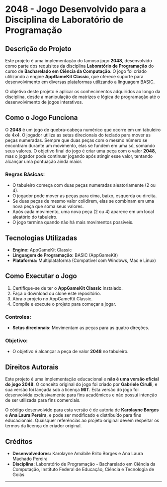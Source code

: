 # 2048 - Jogo Desenvolvido para a Disciplina de Laboratório de Programação

## Descrição do Projeto

Este projeto é uma implementação do famoso jogo **2048**, desenvolvido como parte dos requisitos da disciplina **Laboratório de Programação** do curso de **Bacharelado em Ciência da Computação**. O jogo foi criado utilizando a engine **AppGameKit Classic**, que oferece suporte para desenvolvimento em diversas plataformas utilizando a linguagem BASIC.

O objetivo deste projeto é aplicar os conhecimentos adquiridos ao longo da disciplina, desde a manipulação de matrizes e lógica de programação até o desenvolvimento de jogos interativos.

## Como o Jogo Funciona

O **2048** é um jogo de quebra-cabeça numérico que ocorre em um tabuleiro de 4x4. O jogador utiliza as setas direcionais do teclado para mover as peças numeradas. Sempre que duas peças com o mesmo número se encontram durante um movimento, elas se fundem em uma só, somando seus valores. O objetivo final do jogo é criar uma peça com o valor **2048**, mas o jogador pode continuar jogando após atingir esse valor, tentando alcançar uma pontuação ainda maior.

### Regras Básicas:
- O tabuleiro começa com duas peças numeradas aleatoriamente (2 ou 4).
- O jogador pode mover as peças para cima, baixo, esquerda ou direita.
- Se duas peças de mesmo valor colidirem, elas se combinam em uma nova peça que soma seus valores.
- Após cada movimento, uma nova peça (2 ou 4) aparece em um local aleatório do tabuleiro.
- O jogo termina quando não há mais movimentos possíveis.

## Tecnologias Utilizadas

- **Engine:** AppGameKit Classic
- **Linguagem de Programação:** BASIC (AppGameKit)
- **Plataforma:** Multiplataforma (Compatível com Windows, Mac e Linux)

## Como Executar o Jogo

1. Certifique-se de ter o **AppGameKit Classic** instalado.
2. Faça o download ou clone este repositório.
3. Abra o projeto no AppGameKit Classic.
4. Compile e execute o projeto para começar a jogar.

### Controles:
- **Setas direcionais:** Movimentam as peças para as quatro direções.

### Objetivo:
- O objetivo é alcançar a peça de valor **2048** no tabuleiro.

## Direitos Autorais

Este projeto é uma implementação educacional e **não é uma versão oficial do jogo 2048**. O conceito original do jogo foi criado por **Gabriele Cirulli**, e sua versão foi lançada sob a licença **MIT**. Esta versão do jogo foi desenvolvida exclusivamente para fins acadêmicos e não possui intenção de ser utilizada para fins comerciais.

O código desenvolvido para esta versão é de autoria de **Karolayne Borges** e **Ana Laura Pereira**, e pode ser modificado e distribuído para fins educacionais. Quaisquer referências ao projeto original devem respeitar os termos da licença do criador original.

## Créditos

- **Desenvolvedores:** Karolayne Amábile Brito Borges e Ana Laura Machado Pereira
- **Disciplina:** Laboratório de Programação - Bacharelado em Ciência da Computação, Instituto Federal de Educação, Ciência e Tecnologia de Goiás

---
